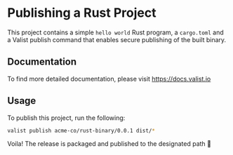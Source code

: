 # Publishing a Rust Project

This project contains a simple `hello world` Rust program, a `cargo.toml` and a Valist publish command that enables secure publishing of the built binary.

## Documentation

To find more detailed documentation, please visit https://docs.valist.io


## Usage

To publish this project, run the following:

```bash
valist publish acme-co/rust-binary/0.0.1 dist/*
```

Voila! The release is packaged and published to the designated path 🚀

